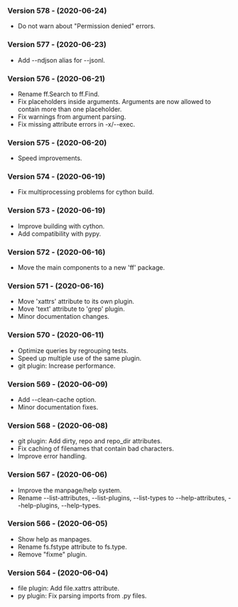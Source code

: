### Version 578 - (2020-06-24)

- Do not warn about "Permission denied" errors.

### Version 577 - (2020-06-23)

- Add --ndjson alias for --jsonl.

### Version 576 - (2020-06-21)

- Rename ff.Search to ff.Find.
- Fix placeholders inside arguments. Arguments are now allowed to contain more
  than one placeholder.
- Fix warnings from argument parsing.
- Fix missing attribute errors in -x/--exec.

### Version 575 - (2020-06-20)

- Speed improvements.

### Version 574 - (2020-06-19)

- Fix multiprocessing problems for cython build.

### Version 573 - (2020-06-19)

- Improve building with cython.
- Add compatibility with pypy.

### Version 572 - (2020-06-16)

- Move the main components to a new 'ff' package.

### Version 571 - (2020-06-16)

- Move 'xattrs' attribute to its own plugin.
- Move 'text' attribute to 'grep' plugin.
- Minor documentation changes.

### Version 570 - (2020-06-11)

- Optimize queries by regrouping tests.
- Speed up multiple use of the same plugin.
- git plugin: Increase performance.

### Version 569 - (2020-06-09)

- Add --clean-cache option.
- Minor documentation fixes.

### Version 568 - (2020-06-08)

- git plugin: Add dirty, repo and repo_dir attributes.
- Fix caching of filenames that contain bad characters.
- Improve error handling.

### Version 567 - (2020-06-06)

- Improve the manpage/help system.
- Rename --list-attributes, --list-plugins, --list-types to
  --help-attributes, --help-plugins, --help-types.

### Version 566 - (2020-06-05)

- Show help as manpages.
- Rename fs.fstype attribute to fs.type.
- Remove "fixme" plugin.

### Version 564 - (2020-06-04)

- file plugin: Add file.xattrs attribute.
- py plugin: Fix parsing imports from .py files.

